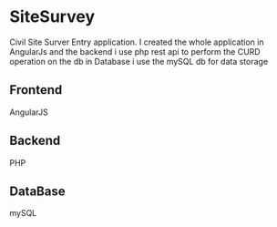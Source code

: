 # SiteSurvey
 Civil Site Surver Entry application. I created the whole application in AngularJs and the backend i use php rest api to perform the CURD operation on the db in Database i use the mySQL db for data storage
 
 ## Frontend 
 AngularJS
 
 ## Backend
 PHP
 
 ## DataBase
 mySQL
